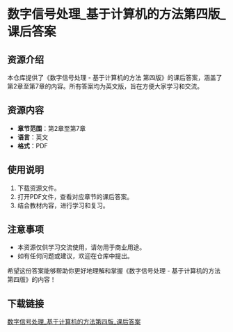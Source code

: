 # 数字信号处理_基于计算机的方法第四版_课后答案

## 资源介绍

本仓库提供了《数字信号处理 - 基于计算机的方法 第四版》的课后答案，涵盖了第2章至第7章的内容。所有答案均为英文版，旨在方便大家学习和交流。

## 资源内容

- **章节范围**：第2章至第7章
- **语言**：英文
- **格式**：PDF

## 使用说明

1. 下载资源文件。
2. 打开PDF文件，查看对应章节的课后答案。
3. 结合教材内容，进行学习和复习。

## 注意事项

- 本资源仅供学习交流使用，请勿用于商业用途。
- 如有任何问题或建议，欢迎在仓库中提出。

希望这份答案能够帮助你更好地理解和掌握《数字信号处理 - 基于计算机的方法 第四版》的内容！

## 下载链接

[数字信号处理_基于计算机的方法第四版_课后答案](https://pan.quark.cn/s/f0a614b9a2a3)